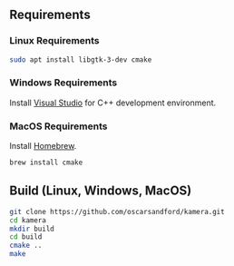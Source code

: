## Requirements

### Linux Requirements
```sh
sudo apt install libgtk-3-dev cmake
```

### Windows Requirements
Install [Visual Studio](https://visualstudio.microsoft.com) for C++ development environment.

### MacOS Requirements
Install [Homebrew](https://brew.sh).
```sh
brew install cmake
```

## Build (Linux, Windows, MacOS)

```sh
git clone https://github.com/oscarsandford/kamera.git
cd kamera
mkdir build
cd build
cmake ..
make
```